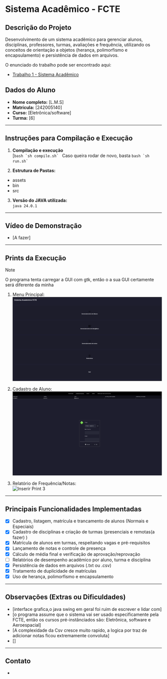 # Sistema Acadêmico - FCTE

## Descrição do Projeto

Desenvolvimento de um sistema acadêmico para gerenciar alunos, disciplinas, professores, turmas, avaliações e frequência, utilizando os conceitos de orientação a objetos (herança, polimorfismo e encapsulamento) e persistência de dados em arquivos.

O enunciado do trabalho pode ser encontrado aqui:
- [Trabalho 1 - Sistema Acadêmico](https://github.com/lboaventura25/OO-T06_2025.1_UnB_FCTE/blob/main/trabalhos/ep1/README.md)

## Dados do Aluno

- **Nome completo:** [L.M.S]
- **Matrícula:** [242005140]
- **Curso:** [Eletrônica/software]
- **Turma:** [6]

---

## Instruções para Compilação e Execução

1. **Compilação e execução**  
   [```bash `sh compile.sh` ``` Caso queira rodar de novo, basta ```bash `sh run.sh` ```


3. **Estrutura de Pastas:**  
+ assets  
+ bin
+ src
3. **Versão do JAVA utilizada:**  
   `java 24.0.1`

---

## Vídeo de Demonstração

- [A fazer]

---

## Prints da Execução
>[!NOTE]
>O programa tenta carregar a GUI com gtk, então o a sua GUI certamente será diferente da minha
1. Menu Principal:  
   ![Inserir Print 1](/assets/menu_principal.png)

2. Cadastro de Aluno:  
   ![Inserir Print 2](/assets/add_aluno_dialogo.png)

3. Relatório de Frequência/Notas:  
   ![Inserir Print 3](caminho/do/print3.png)

---

## Principais Funcionalidades Implementadas

- [x] Cadastro, listagem, matrícula e trancamento de alunos (Normais e Especiais) 
- [x] Cadastro de disciplinas e criação de turmas (presenciais e remotas(a fazer) )
- [x] Matrícula de alunos em turmas, respeitando vagas e pré-requisitos
- [x] Lançamento de notas e controle de presença
- [x] Cálculo de média final e verificação de aprovação/reprovação
- [ ] Relatórios de desempenho acadêmico por aluno, turma e disciplina
- [x] Persistência de dados em arquivos (.txt ou .csv)
- [x] Tratamento de duplicidade de matrículas
- [x] Uso de herança, polimorfismo e encapsulamento

---

## Observações (Extras ou Dificuldades)

- [interface grafica,o java swing em geral foi ruim de escrever e lidar com]
- [o programa assume que o sistema vai ser usado especificamente pela FCTE, então os cursos pré-instânciados são: Eletrônica, software e Aeroespacial]
- [A complexidade da Csv cresce muito rapido, a logica por traz de adicionar notas ficou extremamente convoluta]
-  []
---

## Contato

-
